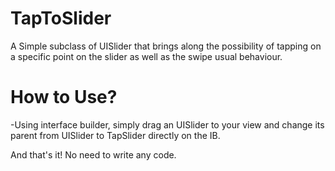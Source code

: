 # TapToSlider

A Simple subclass of UISlider that brings along the possibility of tapping on a specific point on the slider as well as the swipe usual behaviour.

# How to Use?

-Using interface builder, simply drag an UISlider to your view and change its parent from UISlider to TapSlider directly on the IB.

And that's it! No need to write any code. 
